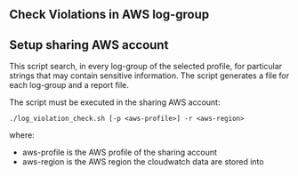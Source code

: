 ## Check Violations in AWS log-group

## Setup sharing AWS account
This script search, in every log-group of the selected profile,  for particular strings that may contain sensitive information. The script generates a file for each log-group and a report file.

The script must be executed in the sharing AWS account:

`./log_violation_check.sh [-p <aws-profile>] -r <aws-region>`

where:
- aws-profile is the AWS profile of the sharing account
- aws-region is the AWS region the cloudwatch data are stored into
